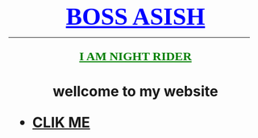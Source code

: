 
<html>
<body>
     <font face="Algerian" size=7 color=blue><CENTER><U><B>BOSS ASISH </B></U></CENTER></font>

<hr width="95%" color="blue" size="7"/>

</body>

<body>
  <center><font face="Algerian" size=5 color=green><p><b><u>I AM NIGHT RIDER</u></b></p></font></center>

<body>

<h1> <center>wellcome to my website </center>
<dev>
    <ul>
       <li><a href="index,html">CLIK ME </a></li>
    </ul>
</dev>
